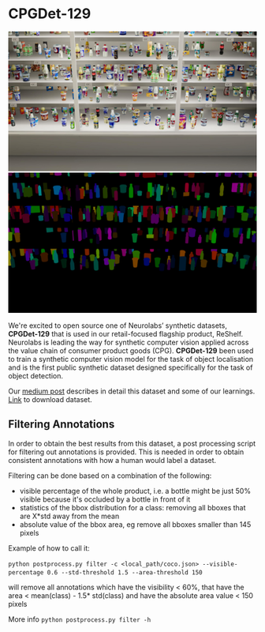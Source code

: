# CPGDet-129
![Image](https://github.com/neurolaboratories/reshelf-detection/blob/main/samples/1_KMXdMBez.jpeg)
![Image](https://github.com/neurolaboratories/reshelf-detection/blob/main/samples/1_KMXdMBez.png)

We're excited to open source one of Neurolabs’ synthetic datasets, **CPGDet-129** that is used in our retail-focused flagship product, ReShelf. Neurolabs is leading the way for synthetic computer vision applied across the value chain of consumer product goods (CPG). **CPGDet-129** been used to train a synthetic computer vision model for the task of object localisation and is the first public synthetic dataset designed specifically for the task of object detection. 

Our [medium post](https://neurolabs.medium.com/using-neurolabs-retail-specific-synthetic-dataset-in-production-bbfdd3c653d5) describes in detail this dataset and some of our learnings. 
[Link](https://bit.ly/3n3jowR) to download dataset. 


## Filtering Annotations 
In order to obtain the best results from this dataset, a post processing script for filtering out annotations is provided. 
This is needed in order to obtain consistent annotations with how a human would label a dataset. 

Filtering can be done based on a combination of the following:

- visible percentage of the whole product, i.e. a bottle might be just 50% visible because it's occluded by a bottle in front of it
- statistics of the bbox distribution for a class: removing all bboxes that are X*std away from the mean
- absolute value of the bbox area, eg remove all bboxes smaller than 145 pixels

Example of how to call it:

`python postprocess.py filter -c <local_path/coco.json> --visible-percentage 0.6 --std-threshold 1.5 --area-threshold 150`

will remove all annotations which have the visibility < 60%, that have the area < mean(class) - 1.5* std(class) and have the absolute area value < 150 pixels

More info 
`python postprocess.py filter -h` 
